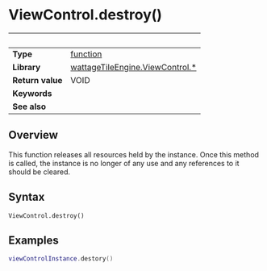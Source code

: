 # ViewControl.destroy()

|                      | &nbsp;
| -------------------- | ---------------------------------------------------------------
| __Type__             | [function](http://docs.coronalabs.com/api/type/Function.html)
| __Library__          | [wattageTileEngine.ViewControl.*](type_viewControl.markdown)
| __Return value__     | VOID
| __Keywords__         |
| __See also__         |


## Overview

This function releases all resources held by the instance.  Once this
method is called, the instance is no longer of any use and any
references to it should be cleared.

## Syntax

	ViewControl.destroy()

## Examples

``````lua
viewControlInstance.destory()
``````